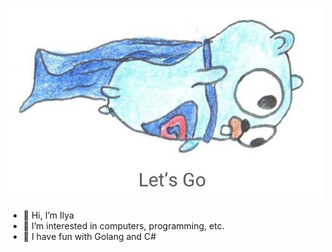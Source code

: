![Logo](lets_go.jpeg)
- 👋 Hi, I’m Ilya
- 👀 I’m interested in computers, 
                      programming, 
                      etc.
- 🚀 I have fun with Golang and C#
